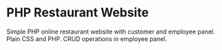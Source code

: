 # PHP Restaurant Website
Simple PHP online restaurant website with customer and employee panel. Plain CSS and PHP. CRUD operations in employee panel.
